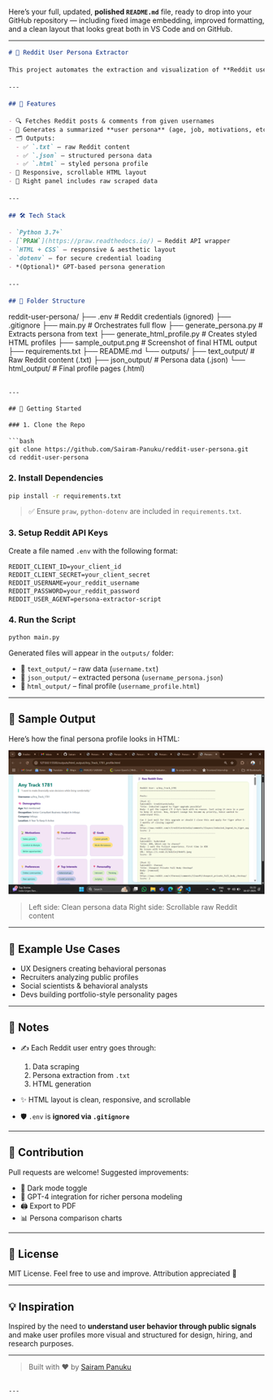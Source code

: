 Here’s your full, updated, **polished `README.md`** file, ready to drop into your GitHub repository — including fixed image embedding, improved formatting, and a clean layout that looks great both in VS Code and on GitHub.

---

```markdown
# 🧠 Reddit User Persona Extractor

This project automates the extraction and visualization of **Reddit user personas** by collecting their public **posts** and **comments**, analyzing behavioral traits, and presenting them in a clean, beautiful **HTML profile**.

---

## 📌 Features

- 🔍 Fetches Reddit posts & comments from given usernames
- 🤖 Generates a summarized **user persona** (age, job, motivations, etc.)
- 🗂️ Outputs:
  - ✅ `.txt` – raw Reddit content
  - ✅ `.json` – structured persona data
  - ✅ `.html` – styled persona profile
- 🎨 Responsive, scrollable HTML layout
- 🧾 Right panel includes raw scraped data

---

## 🛠️ Tech Stack

- `Python 3.7+`
- [`PRAW`](https://praw.readthedocs.io/) – Reddit API wrapper
- `HTML + CSS` – responsive & aesthetic layout
- `dotenv` – for secure credential loading
- *(Optional)* GPT-based persona generation

---

## 📁 Folder Structure

```

reddit-user-persona/
├── .env                      # Reddit credentials (ignored)
├── .gitignore
├── main.py                   # Orchestrates full flow
├── generate\_persona.py       # Extracts persona from text
├── generate\_html\_profile.py  # Creates styled HTML profiles
├── sample\_output.png         # Screenshot of final HTML output
├── requirements.txt
├── README.md
└── outputs/
├── text\_output/          # Raw Reddit content (.txt)
├── json\_output/          # Persona data (.json)
└── html\_output/          # Final profile pages (.html)

````

---

## 🚀 Getting Started

### 1. Clone the Repo

```bash
git clone https://github.com/Sairam-Panuku/reddit-user-persona.git
cd reddit-user-persona
````

### 2. Install Dependencies

```bash
pip install -r requirements.txt
```

> ✅ Ensure `praw`, `python-dotenv` are included in `requirements.txt`.

### 3. Setup Reddit API Keys

Create a file named `.env` with the following format:

```
REDDIT_CLIENT_ID=your_client_id
REDDIT_CLIENT_SECRET=your_client_secret
REDDIT_USERNAME=your_reddit_username
REDDIT_PASSWORD=your_reddit_password
REDDIT_USER_AGENT=persona-extractor-script
```

### 4. Run the Script

```bash
python main.py
```

Generated files will appear in the `outputs/` folder:

* 🔹 `text_output/` – raw data (`username.txt`)
* 🔹 `json_output/` – extracted persona (`username_persona.json`)
* 🔹 `html_output/` – final profile (`username_profile.html`)

---

## 📸 Sample Output

Here’s how the final persona profile looks in HTML:

![Reddit User Persona Screenshot](sample_output.png)

> Left side: Clean persona data
> Right side: Scrollable raw Reddit content

---

## 🧠 Example Use Cases

* UX Designers creating behavioral personas
* Recruiters analyzing public profiles
* Social scientists & behavioral analysts
* Devs building portfolio-style personality pages

---

## 📝 Notes

* ✍️ Each Reddit user entry goes through:

  1. Data scraping
  2. Persona extraction from `.txt`
  3. HTML generation
* ✨ HTML layout is clean, responsive, and scrollable
* 🛡️ `.env` is **ignored via `.gitignore`**

---

## 🤝 Contribution

Pull requests are welcome! Suggested improvements:

* 🌙 Dark mode toggle
* 🧠 GPT-4 integration for richer persona modeling
* 🖨️ Export to PDF
* 📊 Persona comparison charts

---

## 📄 License

MIT License. Feel free to use and improve. Attribution appreciated 💙

---

## 💡 Inspiration

Inspired by the need to **understand user behavior through public signals** and make user profiles more visual and structured for design, hiring, and research purposes.

---

> Built with ❤️ by [Sairam Panuku](https://github.com/Sairam-Panuku)

```

---

